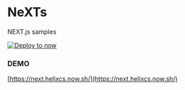 # NeXTs
NEXT.js samples

[![Deploy to now](https://deploy.now.sh/static/button.svg)](https://deploy.now.sh/?repo=https://github.com/zpnk/hello-world)


### DEMO

[https://next.helixcs.now.sh/](https://next.helixcs.now.sh/)